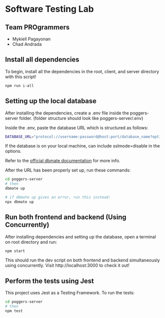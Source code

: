 # Software Testing Lab
## Team PROgrammers
- Mykiell Pagayonan
- Chad Andrada

## Install all dependencies

To begin, install all the dependencies in the root, client, and server directory with this script!

```bash
npm run i-all
```

## Setting up the local database

After installing the dependencies, create a .env file inside the poggers-server folder. (folder structure should look like poggers-server/.env)

Inside the .env, paste the database URL which is structured as follows:

```bash
DATABASE_URL="protocol://username:password@host:port/database_name?options"
```

If the database is on your local machine, can include sslmode=disable in the options.

Refer to the [official dbmate documentation](https://github.com/amacneil/dbmate#usage) for more info.

After the URL has been properly set up, run these commands:

```bash
cd poggers-server
# then
dbmate up

# if dbmate up gives an error, run this instead:
npx dbmate up
```

## Run both frontend and backend (Using Concurrently)

After installing dependencies and setting up the database, open a terminal on root directory and run:

```bash
npm start
```

This should run the dev script on both frontend and backend simultaneously using concurrently. Visit http://localhost:3000 to check it out!

## Perform the tests using Jest

This project uses Jest as a Testing Framework. To run the tests:

```bash
cd poggers-server
# then
npm test
```